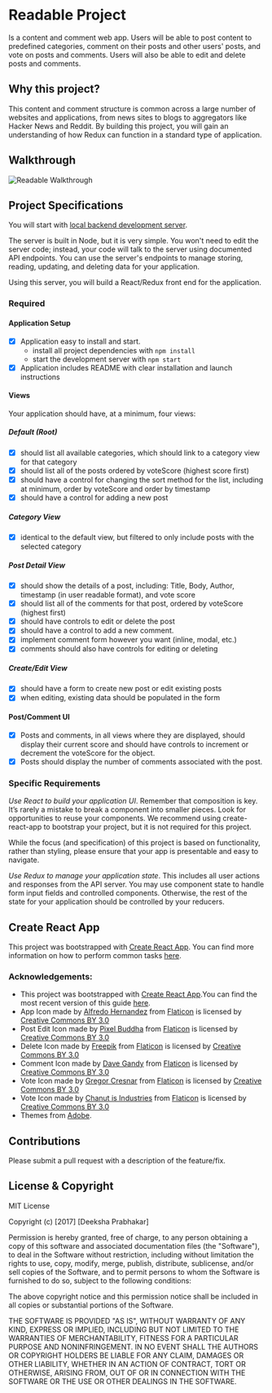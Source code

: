# Readable Project

Is a content and comment web app. Users will be able to post content to predefined categories, comment on their posts and other users' posts, and vote on posts and comments. Users will also be able to edit and delete posts and comments.

## Why this project?
This content and comment structure is common across a large number of websites and applications, from news sites to blogs to aggregators like Hacker News and Reddit. By building this project, you will gain an understanding of how Redux can function in a standard type of application.

## Walkthrough

![Readable Walkthrough](https://github.com/DeekshaPrabhakar/readable/blob/master/public/readable.gif)

## Project Specifications
You will start with [local backend development server](https://github.com/udacity/reactnd-project-readable-starter). 

The server is built in Node, but it is very simple. You won't need to edit the server code; instead, your code will talk to the server using documented API endpoints. You can use the server's endpoints to manage storing, reading, updating, and deleting data for your application.

Using this server, you will build a React/Redux front end for the application. 

### Required
#### Application Setup
- [x] Application easy to install and start.
  - install all project dependencies with `npm install`
  - start the development server with `npm start`
- [x] Application includes README with clear installation and launch instructions

#### Views
Your application should have, at a minimum, four views:

##### Default (Root)
- [x] should list all available categories, which should link to a category view for that category
- [x] should list all of the posts ordered by voteScore (highest score first)
- [x] should have a control for changing the sort method for the list, including at minimum, order by voteScore and order by timestamp
- [x] should have a control for adding a new post

##### Category View
- [x] identical to the default view, but filtered to only include posts with the selected category

##### Post Detail View
- [x] should show the details of a post, including: Title, Body, Author, timestamp (in user readable format), and vote score
- [x] should list all of the comments for that post, ordered by voteScore (highest first)
- [x] should have controls to edit or delete the post
- [x] should have a control to add a new comment.
- [x] implement comment form however you want (inline, modal, etc.)
- [x] comments should also have controls for editing or deleting

##### Create/Edit View
- [x] should have a form to create new post or edit existing posts
- [x] when editing, existing data should be populated in the form

#### Post/Comment UI

- [x] Posts and comments, in all views where they are displayed, should display their current score and should have controls to increment or decrement the voteScore for the object. 
- [x] Posts should display the number of comments associated with the post.

### Specific Requirements
*Use React to build your application UI*. Remember that composition is key. It’s rarely a mistake to break a component into smaller pieces. Look for opportunities to reuse your components. We recommend using create-react-app to bootstrap your project, but it is not required for this project.

While the focus (and specification) of this project is based on functionality, rather than styling, please ensure that your app is presentable and easy to navigate.

*Use Redux to manage your application state*. This includes all user actions and responses from the API server. You may use component state to handle form input fields and controlled components. Otherwise, the rest of the state for your application should be controlled by your reducers.

## Create React App

This project was bootstrapped with [Create React App](https://github.com/facebookincubator/create-react-app). You can find more information on how to perform common tasks [here](https://github.com/facebookincubator/create-react-app/blob/master/packages/react-scripts/template/README.md).

### Acknowledgements:
- This project was bootstrapped with [Create React App](https://github.com/facebookincubator/create-react-app).You can find the most recent version of this guide [here](https://github.com/facebookincubator/create-react-app/blob/master/packages/react-scripts/template/README.md).
- App Icon made by [Alfredo Hernandez](https://www.flaticon.com/authors/alfredo-hernandez)</a> from [Flaticon](https://www.flaticon.com/) is licensed by [Creative Commons BY 3.0](http://creativecommons.org/licenses/by/3.0/)
- Post Edit Icon made by [Pixel Buddha](https://www.flaticon.com/authors/pixel-buddha)</a> from [Flaticon](https://www.flaticon.com/) is licensed by [Creative Commons BY 3.0](http://creativecommons.org/licenses/by/3.0/)
- Delete Icon made by [Freepik](http://www.freepik.com)</a> from [Flaticon](https://www.flaticon.com/) is licensed by [Creative Commons BY 3.0](http://creativecommons.org/licenses/by/3.0/)
- Comment Icon made by [Dave Gandy](https://www.flaticon.com/authors/dave-gandy)</a> from [Flaticon](https://www.flaticon.com/) is licensed by [Creative Commons BY 3.0](http://creativecommons.org/licenses/by/3.0/)
- Vote Icon made by [Gregor Cresnar](https://www.flaticon.com/authors/gregor-cresnar)</a> from [Flaticon](https://www.flaticon.com/) is licensed by [Creative Commons BY 3.0](http://creativecommons.org/licenses/by/3.0/)
- Vote Icon made by [Chanut is Industries](https://www.flaticon.com/authors/chanut-is-industries)</a> from [Flaticon](https://www.flaticon.com/) is licensed by [Creative Commons BY 3.0](http://creativecommons.org/licenses/by/3.0/)
- Themes from [Adobe](https://color.adobe.com/explore/?filter=most-popular&time=month).

## Contributions

Please submit a pull request with a description of the feature/fix.

## License & Copyright

MIT License

Copyright (c) [2017] [Deeksha Prabhakar]

Permission is hereby granted, free of charge, to any person obtaining a copy
of this software and associated documentation files (the "Software"), to deal
in the Software without restriction, including without limitation the rights
to use, copy, modify, merge, publish, distribute, sublicense, and/or sell
copies of the Software, and to permit persons to whom the Software is
furnished to do so, subject to the following conditions:

The above copyright notice and this permission notice shall be included in all
copies or substantial portions of the Software.

THE SOFTWARE IS PROVIDED "AS IS", WITHOUT WARRANTY OF ANY KIND, EXPRESS OR
IMPLIED, INCLUDING BUT NOT LIMITED TO THE WARRANTIES OF MERCHANTABILITY,
FITNESS FOR A PARTICULAR PURPOSE AND NONINFRINGEMENT. IN NO EVENT SHALL THE
AUTHORS OR COPYRIGHT HOLDERS BE LIABLE FOR ANY CLAIM, DAMAGES OR OTHER
LIABILITY, WHETHER IN AN ACTION OF CONTRACT, TORT OR OTHERWISE, ARISING FROM,
OUT OF OR IN CONNECTION WITH THE SOFTWARE OR THE USE OR OTHER DEALINGS IN THE
SOFTWARE.
